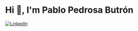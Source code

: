 # Hi 👋, I'm Pablo Pedrosa Butrón

[![LinkedIn](https://img.shields.io/badge/linkedin-%230077B5.svg?style=for-the-badge&logo=linkedin&logoColor=white)]([https://www.linkedin.com/in/tu-usuario-de-linkedin/](https://www.linkedin.com/in/ppedrosabutron/))
<!--

🔭 **Currently working on:** React, Node.js, MongoDB

🌱 **Learning:** Next.js

☁️ **Interest:** 

📝 **Articles:** Regularly write on [Hashnode](https://hashnode.com/@1010nishant)

💬 **Ask me about:** AWS, React, React Native, Node.js, MongoDB

📫 **Reach me:** 
- Email: nishantjangid6377@gmail.com
- Discord: 1010nishant

---

### Mark streak 🏆

### Technologies That I Know 👨🏻‍💻

### Connect With Me 🤝

- [LinkedIn](https://www.linkedin.com/in/your-linkedin/)
- [Twitter](https://twitter.com/your-twitter/)
- [Instagram](https://www.instagram.com/your-instagram/)
- [Hashnode](https://hashnode.com/@your-hashnode/)
- Discord: 1010nishant


**ppedrosa88/ppedrosa88** is a ✨ _special_ ✨ repository because its `README.md` (this file) appears on your GitHub profile.

Here are some ideas to get you started:

- 🔭 I’m currently working on ...
- 🌱 I’m currently learning ...
- 👯 I’m looking to collaborate on ...
- 🤔 I’m looking for help with ...
- 💬 Ask me about ...
- 📫 How to reach me: ...
- 😄 Pronouns: ...
- ⚡ Fun fact: ...
-->
